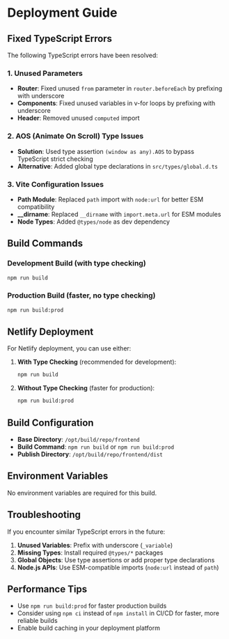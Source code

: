 # Deployment Guide

## Fixed TypeScript Errors

The following TypeScript errors have been resolved:

### 1. Unused Parameters
- **Router**: Fixed unused `from` parameter in `router.beforeEach` by prefixing with underscore
- **Components**: Fixed unused variables in v-for loops by prefixing with underscore
- **Header**: Removed unused `computed` import

### 2. AOS (Animate On Scroll) Type Issues
- **Solution**: Used type assertion `(window as any).AOS` to bypass TypeScript strict checking
- **Alternative**: Added global type declarations in `src/types/global.d.ts`

### 3. Vite Configuration Issues
- **Path Module**: Replaced `path` import with `node:url` for better ESM compatibility
- **__dirname**: Replaced `__dirname` with `import.meta.url` for ESM modules
- **Node Types**: Added `@types/node` as dev dependency

## Build Commands

### Development Build (with type checking)
```bash
npm run build
```

### Production Build (faster, no type checking)
```bash
npm run build:prod
```

## Netlify Deployment

For Netlify deployment, you can use either:

1. **With Type Checking** (recommended for development):
   ```bash
   npm run build
   ```

2. **Without Type Checking** (faster for production):
   ```bash
   npm run build:prod
   ```

## Build Configuration

- **Base Directory**: `/opt/build/repo/frontend`
- **Build Command**: `npm run build` or `npm run build:prod`
- **Publish Directory**: `/opt/build/repo/frontend/dist`

## Environment Variables

No environment variables are required for this build.

## Troubleshooting

If you encounter similar TypeScript errors in the future:

1. **Unused Variables**: Prefix with underscore (`_variable`)
2. **Missing Types**: Install required `@types/*` packages
3. **Global Objects**: Use type assertions or add proper type declarations
4. **Node.js APIs**: Use ESM-compatible imports (`node:url` instead of `path`)

## Performance Tips

- Use `npm run build:prod` for faster production builds
- Consider using `npm ci` instead of `npm install` in CI/CD for faster, more reliable builds
- Enable build caching in your deployment platform
